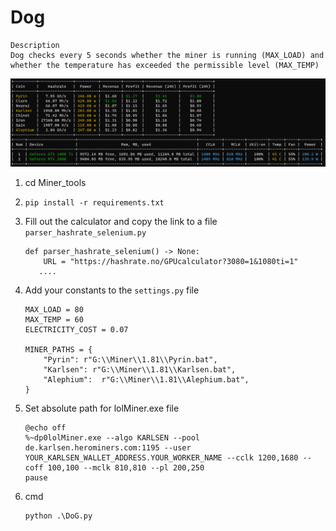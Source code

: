 # Dog

```
Description
Dog checks every 5 seconds whether the miner is running (MAX_LOAD) and whether the temperature has exceeded the permissible level (MAX_TEMP)
```

![Dog.png](Dog.png)


1. cd Miner_tools
2. `pip install -r requirements.txt`
3. Fill out the calculator and copy the link to a file `parser_hashrate_selenium.py`

   ```pycon
   def parser_hashrate_selenium() -> None:
       URL = "https://hashrate.no/GPUcalculator?3080=1&1080ti=1"
      ....
   ```

4. Add your constants to the `settings.py` file

   ```
   MAX_LOAD = 80
   MAX_TEMP = 60
   ELECTRICITY_COST = 0.07
   
   MINER_PATHS = {
       "Pyrin": r"G:\\Miner\\1.81\\Pyrin.bat",
       "Karlsen": r"G:\\Miner\\1.81\\Karlsen.bat",
       "Alephium":  r"G:\\Miner\\1.81\\Alephium.bat",
   }
   ```

5. Set absolute path for lolMiner.exe file

    ```
    @echo off
    %~dp0lolMiner.exe --algo KARLSEN --pool de.karlsen.herominers.com:1195 --user YOUR_KARLSEN_WALLET_ADDRESS.YOUR_WORKER_NAME --cclk 1200,1680 --coff 100,100 --mclk 810,810 --pl 200,250
    pause
    ```

6. cmd
    ```pycon
    python .\DoG.py
    ```
   
